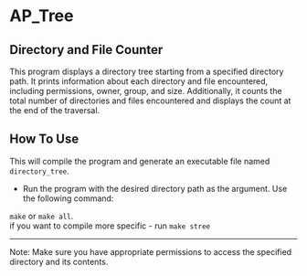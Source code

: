 # AP_Tree

## Directory and File Counter

This program displays a directory tree starting from a specified directory path. It prints information about each directory and file encountered, including permissions, owner, group, and size. Additionally, it counts the total number of directories and files encountered and displays the count at the end of the traversal.

## How To Use


This will compile the program and generate an executable file named `directory_tree`.

* Run the program with the desired directory path as the argument. Use the following command:

`make` or `make all`. <br/>
if  you want to compile more specific - run `make stree`



-----

Note: Make sure you have appropriate permissions to access the specified directory and its contents.
